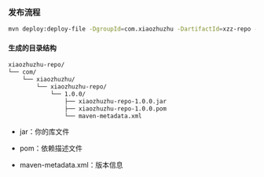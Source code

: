 ### 发布流程


```bash
mvn deploy:deploy-file -DgroupId=com.xiaozhuzhu -DartifactId=xzz-repo -Dversion=1.0.0 -Dpackaging=jar -Dfile=xzz-repo/target/xzz-repo-1.0.0.jar -Durl=file:./xzz-repo -DrepositoryId=xiaozhuzhu-github
````

#### 生成的目录结构

```markdown
xiaozhuzhu-repo/
└── com/
    └── xiaozhuzhu/
        └── xiaozhuzhu-repo/
            └── 1.0.0/
                ├── xiaozhuzhu-repo-1.0.0.jar
                ├── xiaozhuzhu-repo-1.0.0.pom
                └── maven-metadata.xml
``` 
- jar：你的库文件

- pom：依赖描述文件

- maven-metadata.xml：版本信息
